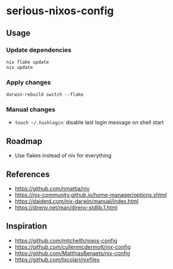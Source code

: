 # serious-nixos-config

## Usage

### Update dependencies
```
nix flake update
niv update
```

### Apply changes
```
darwin-rebuild switch --flake
```

### Manual changes

- `touch ~/.hushlogin`: disable last login message on shell start

## Roadmap

- Use flakes instead of niv for everything

## References
- https://github.com/nmattia/niv
- https://nix-community.github.io/home-manager/options.xhtml
- https://daiderd.com/nix-darwin/manual/index.html
- https://direnv.net/man/direnv-stdlib.1.html

## Inspiration
- https://github.com/mitchellh/nixos-config
- https://github.com/cullenmcdermott/nix-config
- https://github.com/MatthiasBenaets/nix-config
- https://github.com/tscolari/nixfiles

